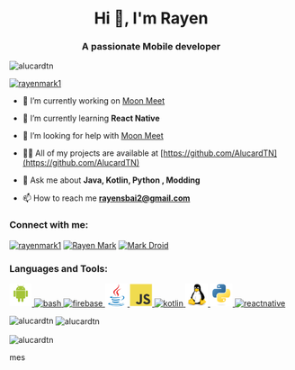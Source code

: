 <h1 align="center">Hi 👋, I'm Rayen</h1>
<h3 align="center">A passionate Mobile developer</h3>

<p align="left"> <img src="https://komarev.com/ghpvc/?username=alucardtn&label=Profile%20views&color=0e75b6&style=flat" alt="alucardtn" /> </p>

<p align="left"> <a href="https://twitter.com/rayenmark1" target="blank"><img src="https://img.shields.io/twitter/follow/rayenmark1?logo=twitter&style=for-the-badge" alt="rayenmark1" /></a> </p>

- 🔭 I’m currently working on [Moon Meet](https://github.com/AlucardTn/MoonMeet)

- 🌱 I’m currently learning **React Native**

- 🤝 I’m looking for help with [Moon Meet](https://github.com/AlucardTn/MoonMeet)

- 👨‍💻 All of my projects are available at [https://github.com/AlucardTN](https://github.com/AlucardTN)

- 💬 Ask me about **Java, Kotlin, Python , Modding**

- 📫 How to reach me **rayensbai2@gmail.com**

<h3 align="left">Connect with me:</h3>
<p align="left">
<a href="https://twitter.com/rayenmark1" target="blank"><img align="center" src="https://raw.githubusercontent.com/rahuldkjain/github-profile-readme-generator/neutral-icons/src/images/icons/Social/twitter.svg" alt="rayenmark1" height="30" width="40" /></a>
<a href="https://fb.com/rayenmark.1920" target="blank"><img align="center" src="https://raw.githubusercontent.com/rahuldkjain/github-profile-readme-generator/neutral-icons/src/images/icons/Social/facebook.svg" alt="Rayen Mark" height="30" width="40" /></a>
<a href="https://www.youtube.com/channel/UC8L4k-Bk0nbRklWVzgFjo2A" target="blank"><img align="center" src="https://raw.githubusercontent.com/rahuldkjain/github-profile-readme-generator/neutral-icons/src/images/icons/Social/youtube.svg" alt="Mark Droid" height="30" width="40" /></a>
</p>

<h3 align="left">Languages and Tools:</h3>
<p align="left"> <a href="https://developer.android.com" target="_blank"> <img src="https://raw.githubusercontent.com/devicons/devicon/master/icons/android/android-original-wordmark.svg" alt="android" width="40" height="40"/> </a> <a href="https://www.gnu.org/software/bash/" target="_blank"> <img src="https://www.vectorlogo.zone/logos/gnu_bash/gnu_bash-icon.svg" alt="bash" width="40" height="40"/> </a> <a href="https://firebase.google.com/" target="_blank"> <img src="https://www.vectorlogo.zone/logos/firebase/firebase-icon.svg" alt="firebase" width="40" height="40"/> </a> <a href="https://www.java.com" target="_blank"> <img src="https://raw.githubusercontent.com/devicons/devicon/master/icons/java/java-original.svg" alt="java" width="40" height="40"/> </a> <a href="https://developer.mozilla.org/en-US/docs/Web/JavaScript" target="_blank"> <img src="https://raw.githubusercontent.com/devicons/devicon/master/icons/javascript/javascript-original.svg" alt="javascript" width="40" height="40"/> </a> <a href="https://kotlinlang.org" target="_blank"> <img src="https://www.vectorlogo.zone/logos/kotlinlang/kotlinlang-icon.svg" alt="kotlin" width="40" height="40"/> </a> <a href="https://www.linux.org/" target="_blank"> <img src="https://raw.githubusercontent.com/devicons/devicon/master/icons/linux/linux-original.svg" alt="linux" width="40" height="40"/> </a> <a href="https://www.python.org" target="_blank"> <img src="https://raw.githubusercontent.com/devicons/devicon/master/icons/python/python-original.svg" alt="python" width="40" height="40"/> </a> <a href="https://reactnative.dev/" target="_blank"> <img src="https://reactnative.dev/img/header_logo.svg" alt="reactnative" width="40" height="40"/> </a> </p>

<p><img align="left" src="https://github-readme-stats.vercel.app/api/top-langs?username=alucardtn&show_icons=true&locale=en&layout=compact" alt="alucardtn" /></p>

<p>&nbsp;<img align="center" src="https://github-readme-stats.vercel.app/api?username=alucardtn&show_icons=true&locale=en" alt="alucardtn" /></p>

<p><img align="center" src="https://github-readme-streak-stats.herokuapp.com/?user=alucardtn&" alt="alucardtn" /></p>
mes
